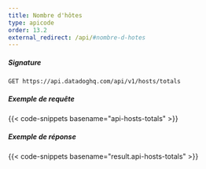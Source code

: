 ```yaml
---
title: Nombre d'hôtes
type: apicode
order: 13.2
external_redirect: /api/#nombre-d-hotes
---
```


##### Signature
`GET https://api.datadoghq.com/api/v1/hosts/totals`
##### Exemple de requête
{{< code-snippets basename="api-hosts-totals" >}}
##### Exemple de réponse
{{< code-snippets basename="result.api-hosts-totals" >}}

